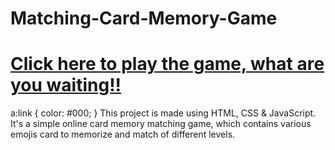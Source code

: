 # Matching-Card-Memory-Game
# <a href="https://mohammadsidani.github.io/Matching-Card-Memory-Game/" rel="nofollow"> Click here to play the game, what are you waiting!!</a>
a:link {
        color: #000;
        }
This project is made using HTML, CSS & JavaScript.
It's a simple online card memory matching game, which contains various emojis card to memorize and match of different levels.
